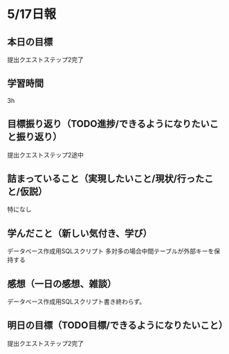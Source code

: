 # 5/17日報
## 本日の目標
提出クエストステップ2完了
## 学習時間
3h
## 目標振り返り（TODO進捗/できるようになりたいこと振り返り）
提出クエストステップ2途中
## 詰まっていること（実現したいこと/現状/行ったこと/仮説）
特になし
## 学んだこと（新しい気付き、学び）
データベース作成用SQLスクリプト
多対多の場合中間テーブルが外部キーを保持する
## 感想（一日の感想、雑談）
データベース作成用SQLスクリプト書き終わらず。
## 明日の目標（TODO目標/できるようになりたいこと）
提出クエストステップ2完了
